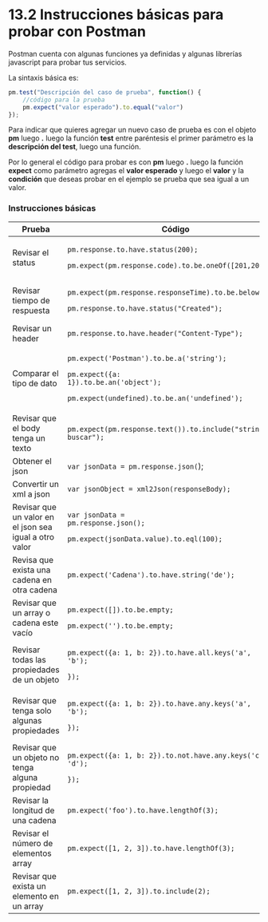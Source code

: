 # 13.2 Instrucciones básicas para probar con Postman

Postman cuenta con algunas funciones ya definidas y algunas librerías javascript para probar tus servicios.

La sintaxis básica es:

```javascript
pm.test("Descripción del caso de prueba", function() {
    //código para la prueba
    pm.expect("valor esperado").to.equal("valor")
});
```

Para indicar que quieres agregar un nuevo caso de prueba es con el objeto **pm** luego **.** luego la función **test** entre paréntesis el primer parámetro es la **descripción del test**, luego una función.&#x20;

Por lo general el código para probar es con **pm** luego **.** luego la función **expect** como parámetro agregas el **valor esperado** y luego el **valor** y la **condición** que deseas probar en el ejemplo se prueba que sea igual a un valor.

### Instrucciones básicas

| Prueba                                                 | Código                                                                                                                                                                              |
| ------------------------------------------------------ | ----------------------------------------------------------------------------------------------------------------------------------------------------------------------------------- |
| Revisar el status                                      | <p><code>pm.response.to.have.status(200);</code></p><p><code>pm.expect(pm.response.code).to.be.oneOf([201,202]);</code></p>                                                         |
| Revisar tiempo de respuesta                            | <p><code>pm.expect(pm.response.responseTime).to.be.below(200);</code></p><p><code>pm.response.to.have.status("Created");</code></p>                                                 |
| Revisar un header                                      | `pm.response.to.have.header("Content-Type");`                                                                                                                                       |
| Comparar el tipo de dato                               | <p><code>pm.expect('Postman').to.be.a('string');</code></p><p><code>pm.expect({a: 1}).to.be.an('object');</code></p><p><code>pm.expect(undefined).to.be.an('undefined');</code></p> |
| Revisar que el body tenga un texto                     | `pm.expect(pm.response.text()).to.include("string a buscar");`                                                                                                                      |
| Obtener el json                                        | `var jsonData = pm.response.json(`);                                                                                                                                                |
| Convertir un xml a json                                | `var jsonObject = xml2Json(responseBody);`                                                                                                                                          |
| Revisar que un valor en el json sea igual a otro valor | <p><code>var jsonData = pm.response.json();</code></p><p><code>pm.expect(jsonData.value).to.eql(100);</code></p>                                                                    |
| Revisa que exista una cadena en otra cadena            | `pm.expect('Cadena').to.have.string('de');`                                                                                                                                         |
| Revisar que un array o cadena este vacío               | <p><code>pm.expect([]).to.be.empty;</code></p><p><code>pm.expect('').to.be.empty;</code></p>                                                                                        |
| Revisar todas las propiedades de un objeto             | <p><code>pm.expect({a: 1, b: 2}).to.have.all.keys('a', 'b');</code></p><p>    <code>});</code></p>                                                                                  |
| Revisar que tenga solo algunas propiedades             | <p><code>pm.expect({a: 1, b: 2}).to.have.any.keys('a', 'b');</code></p><p>    <code>});</code></p>                                                                                  |
| Revisar que un objeto no tenga alguna propiedad        | <p><code>pm.expect({a: 1, b: 2}).to.not.have.any.keys('c', 'd');</code></p><p>    <code>});</code></p>                                                                              |
| Revisar la longitud de una cadena                      | `pm.expect('foo').to.have.lengthOf(3);`                                                                                                                                             |
| Revisar el número de elementos array                   | `pm.expect([1, 2, 3]).to.have.lengthOf(3);`                                                                                                                                         |
| Revisar que exista un elemento en un array             | `pm.expect([1, 2, 3]).to.include(2);`                                                                                                                                               |

